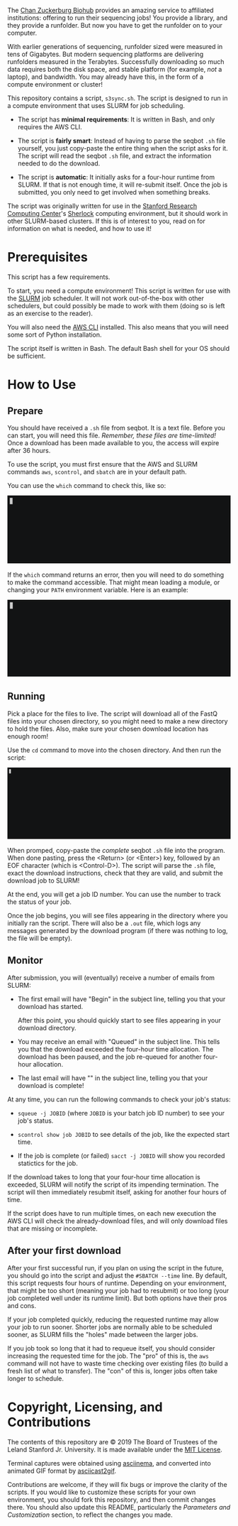 The [Chan Zuckerburg Biohub](https://www.czbiohub.org) provides an amazing
service to affiliated institutions: offering to run their sequencing jobs!  You
provide a library, and they provide a runfolder.  But now you have to get the
runfolder on to your computer.

With earlier generations of sequencing, runfolder sized were measured in tens
of Gigabytes.  But modern sequencing platforms are delivering runfolders
measured in the Terabytes.  Successfully downloading so much data requires both
the disk space, and stable platform (for example, _not_ a laptop), and
bandwidth.  You may already have this, in the form of a compute environment or
cluster!

This repository contains a script, `s3sync.sh`.  The script is designed to run
in a compute environment that uses SLURM for job scheduling.

* The script has **minimal requirements**: It is written in Bash, and only
  requires the AWS CLI.

* The script is **fairly smart**: Instead of having to parse the seqbot `.sh`
  file yourself, you just copy-paste the entire thing when the script asks for
  it.  The script will read the seqbot `.sh` file, and extract the information
  needed to do the download.

* The script is **automatic**: It initially asks for a four-hour runtime
  from SLURM.  If that is not enough time, it will re-submit itself.  Once the
  job is submitted, you only need to get involved when something breaks.

The script was originally written for use in the [Stanford Research Computing
Center](https://srcc.stanford.edu)'s
[Sherlock](https://www.sherlock.stanford.edu) computing environment, but it
should work in other SLURM-based clusters.  If this is of interest to you, read
on for information on what is needed, and how to use it!

# Prerequisites

This script has a few requirements.

To start, you need a compute environment!  This script is written for use with
the [SLURM](http://slurm.schedmd.com) job scheduler.  It will not work
out-of-the-box with other schedulers, but could possibly be made to work with
them (doing so is left as an exercise to the reader).

You will also need the [AWS CLI](https://aws.amazon.com/cli/) installed.  This
also means that you will need some sort of Python installation.

The script itself is written in Bash.  The default Bash shell for your OS
should be sufficient.

# How to Use

## Prepare

You should have received a `.sh` file from seqbot.  It is a text file.  Before
you can start, you will need this file.  _Remember, these files are
time-limited!_  Once a download has been made available to you, the access will
expire after 36 hours.

To use the script, you must first ensure that the AWS and SLURM commands `aws`,
`scontrol`, and `sbatch` are in your default path.

You can use the `which` command to check this, like so:

[![example of running 'which'](https://raw.githubusercontent.com/stanford-rc/seqbotslurm/master/docs/which_example.gif)](https://asciinema.org/a/vpt2YG6plWqBLaPeSiFdZlPxU)

If the `which` command returns an error, then you will need to do something to
make the command accessible.  That might mean loading a module, or changing
your `PATH` environment variable.  Here is an example:

[![example of changing PATH and loading a module](https://raw.githubusercontent.com/stanford-rc/seqbotslurm/master/docs/path_example.gif)](https://asciinema.org/a/1IFJzwwtD03a4eD8dAPTDpFFY)

## Running

Pick a place for the files to live.  The script will download all of the FastQ
files into your chosen directory, so you might need to make a new directory to
hold the files.  Also, make sure your chosen download location has enough room!

Use the `cd` command to move into the chosen directory.  And then run the
script:

[![example of running the s3sync.sh script](https://raw.githubusercontent.com/stanford-rc/seqbotslurm/master/docs/run_example.gif)](https://asciinema.org/a/z8KtC7R66w1HVLHagmxyq8BOd)

When promped, copy-paste the _complete_ seqbot `.sh` file into the program.
When done pasting, press the \<Return\> (or \<Enter\>) key, followed by an EOF
character (which is \<Control-D\>).  The script will parse the `.sh` file,
exact the download instructions, check that they are valid, and submit the
download job to SLURM!

At the end, you will get a job ID number.  You can use the number to track the
status of your job.

Once the job begins, you will see files appearing in the directory where you
initially ran the script.  There will also be a `.out` file, which logs any
messages generated by the download program (if there was nothing to log, the
file will be empty).

## Monitor

After submission, you will (eventually) receive a number of emails from SLURM:

* The first email will have "Begin" in the subject line, telling you that your
  download has started.

  After this point, you should quickly start to see files appearing in your
  download directory.

* You may receive an email with "Queued" in the subject line.  This tells you
  that the download exceeded the four-hour time allocation.  The download has
  been paused, and the job re-queued for another four-hour allocation.

* The last email will have "" in the subject line, telling you that your
  download is complete!

At any time, you can run the following commands to check your job's status:

* `squeue -j JOBID` (where `JOBID` is your batch job ID number) to see your
  job's status.

* `scontrol show job JOBID` to see details of the job, like the expected start
  time.

* If the job is complete (or failed) `sacct -j JOBID` will show you recorded
  statictics for the job.

If the download takes to long that your four-hour time allocation is exceeded,
SLURM will notify the script of its impending termination.  The script will
then immediately resubmit itself, asking for another four hours of time.

If the script does have to run multiple times, on each new execution the AWS
CLI will check the already-download files, and will only download files that
are missing or incomplete.

## After your first download

After your first successful run, if you plan on using the script in the future,
you should go into the script and adjust the `#SBATCH --time` line.  By
default, this script requests four hours of runtime.  Depending on your
environment, that might be too short (meaning your job had to resubmit) or too
long (your job completed well under its runtime limit).  But both options have
their pros and cons.

If your job completed quickly, reducing the requested runtime may allow your
job to run sooner.  Shorter jobs are normally able to be scheduled sooner, as
SLURM fills the "holes" made between the larger jobs.

If you job took so long that it had to requeue itself, you should consider
increasing the requested time for the job.  The "pro" of this is, the `aws`
command will not have to waste time checking over existing files (to build a
fresh list of what to transfer).  The "con" of this is, longer jobs often take
longer to schedule.

# Copyright, Licensing, and Contributions

The contents of this repository are © 2019 The Board of Trustees of the Leland
Stanford Jr. University.  It is made available under the [MIT License](LICENSE).

Terminal captures were obtained using [asciinema](https://asciinema.org), and
converted into animated GIF format by
[asciicast2gif](https://github.com/asciinema/asciicast2gif).

Contributions are welcome, if they will fix bugs or improve the clarity of the
scripts.  If you would like to customize these scripts for your own
environment, you should fork this repository, and then commit changes there.
You should also update this README, particularly the _Parameters and
Customization_ section, to reflect the changes you made.
